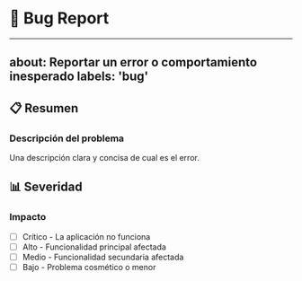 # 🐛 Bug Report

---
about: Reportar un error o comportamiento inesperado
labels: 'bug'
---


## 📋 Resumen

### Descripción del problema

Una descripción clara y concisa de cual es el error.



## 📊 Severidad

### Impacto

- [ ] Crítico - La aplicación no funciona
- [ ] Alto - Funcionalidad principal afectada
- [ ] Medio - Funcionalidad secundaria afectada
- [ ] Bajo - Problema cosmético o menor
